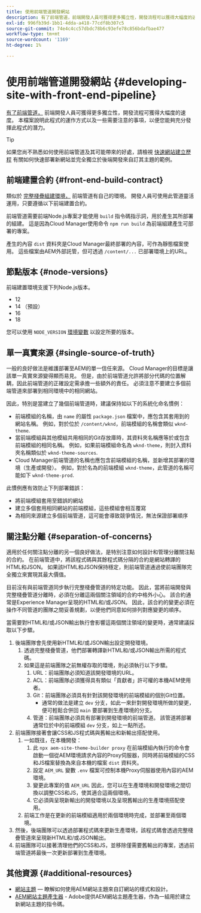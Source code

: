```yaml
---
title: 使用前端管道開發網站
description: 有了前端管道，前端開發人員可獲得更多獨立性，開發流程可以獲得大幅度的速度。 本檔案說明應提供的前端建置流程的一些特定考量事項。
exl-id: 996fb39d-1bb1-4dda-a418-77cdf8b307c5
source-git-commit: 74e4c4cc57dbdc78b6c93efe78c856bdafbae477
workflow-type: tm+mt
source-wordcount: '1169'
ht-degree: 1%

---
```



# 使用前端管道開發網站 {#developing-site-with-front-end-pipeline}

[有了前端管道，](/help/implementing/cloud-manager/configuring-pipelines/introduction-ci-cd-pipelines.md#front-end) 前端開發人員可獲得更多獨立性，開發流程可獲得大幅度的速度。 本檔案說明此程式的運作方式以及一些需要注意的事項，以便您能夠充分發揮此程式的潛力。

>[!TIP]
>
>如果您尚不熟悉如何使用前端管道及其可能帶來的好處，請檢視 [快速網站建立歷程](/help/journey-sites/quick-site/overview.md) 有關如何快速部署新網站並完全獨立於後端開發來自訂其主題的範例。

## 前端建置合約 {#front-end-build-contract}

類似於 [完整棧疊組建環境，](/help/implementing/cloud-manager/getting-access-to-aem-in-cloud/build-environment-details.md) 前端管道有自己的環境。 開發人員可使用此管道靈活運用，只要遵循以下前端建置合約。

前端管道需要前端Node.js專案才能使用 `build` 指令碼指示詞，用於產生其所部署的組建。 這是因為Cloud Manager使用命令 `npm run build` 為前端組建產生可部署的專案。

產生的內容 `dist` 資料夾是Cloud Manager最終部署的內容，可作為靜態檔案使用。 這些檔案由AEM外部託管，但可透過 `/content/...` 已部署環境上的URL。

## 節點版本 {#node-versions}

前端建置環境支援下列Node.js版本。

* 12
* 14 （預設）
* 16
* 18

您可以使用 `NODE_VERSION` [環境變數](/help/implementing/cloud-manager/environment-variables.md) 以設定所要的版本。

## 單一真實來源 {#single-source-of-truth}

一般的良好做法是維護部署至AEM的單一信任來源。 Cloud Manager的目標是讓該單一真實來源變得顯而易見。 但是，由於前端管道允許將部分代碼的位置解耦，因此前端管道的正確設定需承擔一些額外的責任。 必須注意不要建立多個前端管道來部署到相同環境中的相同網站。

因此，特別是當建立了幾個前端管道時，建議保持如以下的系統化命名慣例：

* 前端模組的名稱，由 `name` 的屬性 `package.json` 檔案中，應包含其套用到的網站名稱。 例如，對於位於 `/content/wknd`，前端模組的名稱會類似 `wknd-theme`.
* 當前端模組與其他模組共用相同的Git存放庫時，其資料夾名稱應等於或包含前端模組的相同名稱。 例如，如果前端模組命名為 `wknd-theme`，則封入資料夾名稱類似於 `wknd-theme-sources`.
* Cloud Manager前端管道的名稱也應包含前端模組的名稱，並新增其部署的環境（生產或開發）。 例如，對於名為的前端模組 `wknd-theme`，此管道的名稱可能如下 `wknd-theme-prod`.

此慣例應有效防止下列部署錯誤：

* 將前端模組套用至錯誤的網站
* 建立多個套用相同網站的前端模組，這些模組會相互覆寫
* 為相同來源建立多個前端管道，這可能會導致競爭情況，無法保證部署順序

## 關注點分離 {#separation-of-concerns}

適用於任何關注點分離的另一個良好做法，是特別注意如何設計和管理分離關注點的合約。 在前端管道中，將該程式碼與其餘程式碼分隔的合約是網站轉譯的HTML和JSON。 如果該HTML和JSON保持穩定，則前端管道通過使前端團隊完全獨立來實現其最大價值。

目前沒有與前端管道同步執行完整棧疊管道的特定功能。 因此，當將前端開發與完整棧疊管道分離時，必須在分離這兩個關注領域的合約中格外小心。 該合約通常是Experience Manager呈現的HTML和/或JSON。 因此，該合約的變更必須在操作不同管道的團隊之間妥善規劃，以便他們同意如何排列對應變更的順序。

當需要對HTML和/或JSON輸出執行會影響這兩個關注領域的變更時，通常建議採取以下步驟。

1. 後端團隊會先使用新HTML和/或JSON輸出設定開發環境。
   1. 透過完整棧疊管道，他們部署轉譯新HTML和/或JSON輸出所需的程式碼。
   1. 如果這是前端團隊之前無權存取的環境，則必須執行以下步驟。
      1. URL：前端團隊必須知道該開發環境的URL。
      1. ACL：前端團隊必須獲得具有類似「貢獻者」許可權的本機AEM使用者。
      1. Git：前端團隊必須具有針對該開發環境的前端模組的個別Git位置。
         * 通常的做法是建立 `dev` 分支，如此一來針對開發環境所做的變更，便可輕鬆合併回 `main` 要部署到生產環境的分支。
      1. 管道：前端團隊必須具有部署到開發環境的前端管道。 該管道將部署通常位於中的前端模組 `dev` 分支，如上一點所述。
1. 前端團隊接著會讓CSS和JS程式碼與舊輸出和新輸出搭配使用。
   1. 一如既往，在本機開發：
      1. 此 `npx aem-site-theme-builder proxy` 在前端模組內執行的命令會啟動一個從AEM環境請求內容的Proxy伺服器，同時將前端模組的CSS和JS檔案替換為來自本機的檔案 `dist` 資料夾。
      1. 設定 `AEM_URL` 變數 `.env` 檔案可控制本機Proxy伺服器使用內容的AEM環境。
      1. 變更此專案的值 `AEM_URL` 因此，您可以在生產環境和開發環境之間切換以調整CSS和JS，使其適合這兩個環境。
      1. 它必須與呈現新輸出的開發環境以及呈現舊輸出的生產環境搭配使用。
   1. 前端工作是在更新的前端模組適用於兩個環境時完成，並部署至兩個環境。
1. 然後，後端團隊可以透過部署程式碼來更新生產環境，該程式碼會透過完整棧疊管道來呈現新HTML和/或JSON輸出。
1. 前端團隊可以接著清理他們的CSS和JS，並移除僅需要舊輸出的專案，透過前端管道將最後一次更新部署到生產環境。

## 其他資源 {#additional-resources}

* [網站主題](/help/sites-cloud/administering/site-creation/site-themes.md)  — 瞭解如何使用AEM網站主題來自訂網站的樣式和設計。
* [AEM網站主題產生器](https://github.com/adobe/aem-site-theme-builder) - Adobe提供AEM網站主題產生器，作為一組用於建立新網站主題的指令碼。
